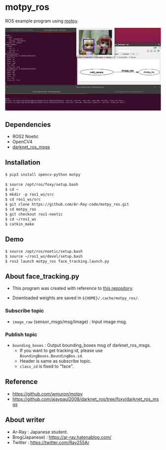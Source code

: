 # motpy_ros
ROS example program using [motpy](https://github.com/wmuron/motpy).

![example](pictures_for_readme/example.jpg)

## Dependencies

- ROS2 Noetic
- OpenCV4
- [darknet_ros_msgs](https://github.com/ajaypaul2008/darknet_ros/tree/foxy/darknet_ros_msgs)

## Installation

```shell
$ pip3 install opencv-python motpy

$ source /opt/ros/foxy/setup.bash
$ cd ~
$ mkdir -p ros1_ws/src
$ cd ros1_ws/src
$ git clone https://github.com/Ar-Ray-code/motpy_ros.git
$ cd motpy_ros
$ git checkout ros1-noetic
$ cd ~/ros1_ws
$ catkin_make
```

## Demo

```shell
$ source /opt/ros/noetic/setup.bash
$ source ~/ros1_ws/devel/setup.bash
$ ros2 launch motpy_ros face_tracking.launch.py
```

## About face_tracking.py

- This program was created with reference to [this repository](https://github.com/wmuron/motpy/blob/master/examples/webcam_face_tracking.py).

- Downloaded weights are saved in `${HOME}/.cache/motpy_ros/`.

### Subscribe topic

- `image_raw` (sensor_msgs/msg/Image) : Input image msg.

### Publish topic

- `bounding_boxes` : Output bounding_boxes msg of darknet_ros_msgs.
  - If you want to get tracking id, please use `BoundingBoxes.BoundingBox.id`.
  - Header is same as subscribe topic.
  - `class_id` is fixed to "face".

## Reference

- https://github.com/wmuron/motpy
- https://github.com/ajaypaul2008/darknet_ros/tree/foxy/darknet_ros_msgs

## About writer

- Ar-Ray : Japanese student. 
- Brog(Japanese) : https://ar-ray.hatenablog.com/
- Twitter : https://twitter.com/Ray255Ar

